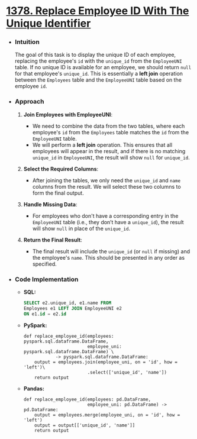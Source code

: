 # [1378. Replace Employee ID With The Unique Identifier](https://leetcode.com/problems/replace-employee-id-with-the-unique-identifier?envType=study-plan-v2&envId=top-sql-50)

- ### Intuition
    The goal of this task is to display the unique ID of each employee, replacing the employee's `id` with the `unique_id` from the `EmployeeUNI` table. If no unique ID is available for an employee, we should return `null` for that employee's `unique_id`. This is essentially a **left join** operation between the `Employees` table and the `EmployeeUNI` table based on the employee `id`.

- ### Approach
    1. **Join Employees with EmployeeUNI**:
        - We need to combine the data from the two tables, where each employee's `id` from the `Employees` table matches the `id` from the `EmployeeUNI` table.
        - We will perform a **left join** operation. This ensures that all employees will appear in the result, and if there is no matching `unique_id` in `EmployeeUNI`, the result will show `null` for `unique_id`.

    2. **Select the Required Columns**:
        - After joining the tables, we only need the `unique_id` and `name` columns from the result. We will select these two columns to form the final output.

    3. **Handle Missing Data**:
        - For employees who don't have a corresponding entry in the `EmployeeUNI` table (i.e., they don’t have a `unique_id`), the result will show `null` in place of the `unique_id`.

    4. **Return the Final Result**:
        - The final result will include the `unique_id` (or `null` if missing) and the employee's `name`. This should be presented in any order as specified.

- ### Code Implementation
    - **SQL:**
        ```sql []
        SELECT e2.unique_id, e1.name FROM
        Employees e1 LEFT JOIN EmployeeUNI e2
        ON e1.id = e2.id    
        ```
    - **PySpark:**
        ```python3 []
        def replace_employee_id(employees: pyspark.sql.dataframe.DataFrame, 
                                employee_uni: pyspark.sql.dataframe.DataFrame) \
                    -> pyspark.sql.dataframe.DataFrame:
            output = employees.join(employee_uni, on = 'id', how = 'left')\
                                .select(['unique_id', 'name'])
            return output
        ```
    - **Pandas:**
        ```python3 []
        def replace_employee_id(employees: pd.DataFrame, 
                                employee_uni: pd.DataFrame) -> pd.DataFrame:
            output = employees.merge(employee_uni, on = 'id', how = 'left')
            output = output[['unique_id', 'name']]
            return output
        ```